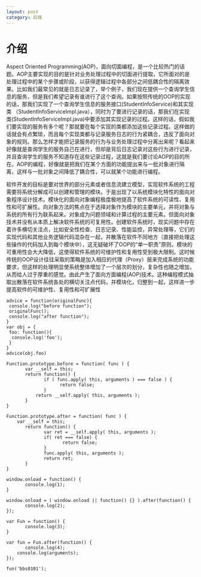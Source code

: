 ```yaml
---
layout: post
category: 后端
---
```


# 介绍

Aspect Oriented Programming(AOP)，面向切面编程，是一个比较热门的话题。AOP主要实现的目的是针对业务处理过程中的切面进行提取，它所面对的是处理过程中的某个步骤或阶段，以获得逻辑过程中各部分之间低耦合性的隔离效果。比如我们最常见的就是日志记录了，举个例子，我们现在提供一个查询学生信息的服务，但是我们希望记录有谁进行了这个查询。如果按照传统的OOP的实现的话，那我们实现了一个查询学生信息的服务接口(StudentInfoService)和其实现 类 （StudentInfoServiceImpl.java），同时为了要进行记录的话，那我们在实现类(StudentInfoServiceImpl.java)中要添加其实现记录的过程。这样的话，假如我们要实现的服务有多个呢？那就要在每个实现的类都添加这些记录过程。这样做的话就会有点繁琐，而且每个实现类都与记录服务日志的行为紧耦合，违反了面向对象的规则。那么怎样才能把记录服务的行为与业务处理过程中分离出来呢？看起来好像就是查询学生的服务自己在进行，但却是背后日志记录对这些行为进行记录，并且查询学生的服务不知道存在这些记录过程，这就是我们要讨论AOP的目的所在。AOP的编程，好像就是把我们在某个方面的功能提出来与一批对象进行隔离，这样与一批对象之间降低了耦合性，可以就某个功能进行编程。

软件开发的目标是要对世界的部分元素或者信息流建立模型，实现软件系统的工程需要将系统分解成可以创建和管理的模块。于是出现了以系统模块化特性的面向对象程序设计技术。模块化的面向对象编程极度极地提高了软件系统的可读性、复用性和可扩展性。向对象方法的焦点在于选择对象作为模块的主要单元，并将对象与系统的所有行为联系起来。对象成为问题领域和计算过程的主要元素。但面向对象技术并没有从本质上解决软件系统的可复用性。创建软件系统时，现实问题中存在着许多横切关注点，比如安全性检查、日志记录、性能监控，异常处理等，它们的实现代码和其他业务逻辑代码混杂在一起，并散落在软件不同地方（直接把处理这些操作的代码加入到每个模块中），这无疑破坏了OOP的“单一职责”原则，模块的可重用性会大大降低，这使得软件系统的可维护性和复用性受到极大限制。这时候传统的OOP设计往往采取的策略是加入相应的代理（Proxy）层来完成系统的功能要求，但这样的处理明显使系统整体增加了一个层次的划分，复杂性也随之增加，从而给人过于厚重的感觉。由此产生了面向方面编程(AOP)技术。这种编程模式抽取出散落在软件系统各处的横切关注点代码，并模块化，归整到一起，这样进一步提高软件的可维护性、复用性和可扩展性

```
advice = function(originalFunc){
 console.log("before function");
 originalFunc();
 console.log("after function");
}
var obj = {
 foo: function(){
  console.log('foo');
 }
}
advice(obj.foo)
```

```
Function.prototype.before = function( func ) {
	   var __self = this;
	   return function() {
		      if ( func.apply( this, arguments ) === false ) {
		         	return false;
		      }
	       return __self.apply( this, arguments );
	   }
}

Function.prototype.after = function( func ) {
   	var __self = this;
	   return function() {
		      var ret = __self.apply( this, arguments );
		      if( ret === false) {
			         return false;
		      }
		      func.apply( this, arguments );
		      return ret;
	   }
}

window.onload = function() {
	   console.log(1);
}

window.onload = ( window.onload || function() {} ).after(function() {
	   console.log(2);
});

var Fun = function() {
	   console.log(3);
}

var fun = Fun.after(function() {
	   console.log(4);
   	console.log(arguments);
});

fun('bbs0101');
```


